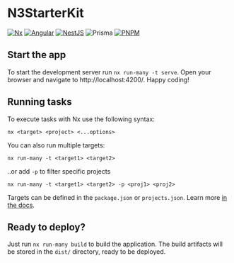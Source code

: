 # N3StarterKit

[![Nx](https://img.shields.io/badge/nx-143055?style=for-the-badge&logo=nx&logoColor=white)](https://github.com/nrwl/nx)
[![Angular](https://img.shields.io/badge/angular-%23DD0031.svg?style=for-the-badge&logo=angular&logoColor=white)](https://www.github.com/angular/angular)
[![NestJS](https://img.shields.io/badge/nestjs-%23E0234E.svg?style=for-the-badge&logo=nestjs&logoColor=white)](https://github.com/nestjs/nest)
![Prisma](https://img.shields.io/badge/Prisma-3982CE?style=for-the-badge&logo=Prisma&logoColor=white)
[![PNPM](https://img.shields.io/badge/pnpm-%234a4a4a.svg?style=for-the-badge&logo=pnpm&logoColor=f69220)](https://github.com/pnpm/pnpm)

## Start the app 

To start the development server run `nx run-many -t serve`. Open your browser and navigate to http://localhost:4200/. Happy coding!

## Running tasks
 
To execute tasks with Nx use the following syntax:

```
nx <target> <project> <...options>
```

You can also run multiple targets:

```
nx run-many -t <target1> <target2>
```

..or add `-p` to filter specific projects

```
nx run-many -t <target1> <target2> -p <proj1> <proj2>
```

Targets can be defined in the `package.json` or `projects.json`. Learn more [in the docs](https://nx.dev/core-features/run-tasks).

## Ready to deploy?

Just run `nx run-many build` to build the application. The build artifacts will be stored in the `dist/` directory, ready to be deployed.

